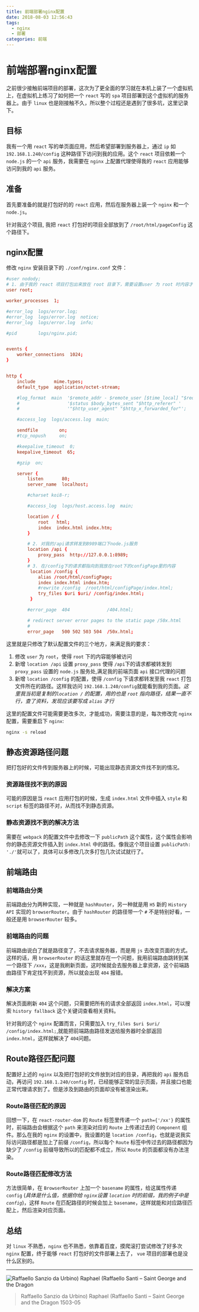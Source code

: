 ```yaml
---
title: 前端部署nginx配置
date: 2018-08-03 12:56:43
tags:
  - nginx
  - 部署
categories: 前端
---
```


# 前端部署nginx配置

之前很少接触前端项目的部署，这次为了更全面的学习就在本机上装了一个虚拟机上，在虚拟机上练习了如何把一个 `react` 写的 `spa` 项目部署到这个虚拟机的服务器上。由于 `linux` 也是刚接触不久，所以整个过程还是遇到了很多坑，这里记录下。

## 目标

我有一个用 `react` 写的单页面应用，然后希望部署到服务器上，通过 `ip` 如 `192.168.1.240/config` 这种路径下访问到我的应用。这个 `react` 项目依赖一个 `node.js` 的一个 `api` 服务，我需要在 `nginx` 上配置代理使得我的 `react` 应用能够访问到我的 `api` 服务。

## 准备

首先要准备的就是打包好的的 `react` 应用，然后在服务器上装一个 `nginx` 和一个 `node.js`。

针对我这个项目, 我把 `react` 打包好的项目全部放到了 `/root/html/pageConfig` 这个路径下。

## nginx配置

修改 `nginx` 安装目录下的 `./conf/nginx.conf` 文件：

``` conf
#user nodody;
# 1. 由于我的 react 项目打包出来放在 root 目录下，需要设置user 为 root 时内容才能够被访问
user root;

worker_processes  1;

#error_log  logs/error.log;
#error_log  logs/error.log  notice;
#error_log  logs/error.log  info;

#pid        logs/nginx.pid;


events {
    worker_connections  1024;
}


http {
    include       mime.types;
    default_type  application/octet-stream;

    #log_format  main  '$remote_addr - $remote_user [$time_local] "$request" '
    #                  '$status $body_bytes_sent "$http_referer" '
    #                  '"$http_user_agent" "$http_x_forwarded_for"';

    #access_log  logs/access.log  main;

    sendfile        on;
    #tcp_nopush     on;

    #keepalive_timeout  0;
    keepalive_timeout  65;

    #gzip  on;

    server {
        listen       80;
        server_name  localhost;

        #charset koi8-r;

        #access_log  logs/host.access.log  main;

        location / {
            root   html;
            index  index.html index.htm;
        }

        # 2. 对我的/api请求转发到8989端口下node.js服务
        location /api {
            proxy_pass  http://127.0.0.1:8989;
        }
        # 3. 在/config下的请求都指向到我放在root下的configPage里的内容
         location /config {
            alias /root/html/configPage;
            index index.html index.htm;
            #rewrite /config  /root/html/configPage/index.html;
            try_files $uri $uri/ /config/index.html;
         }

        #error_page  404              /404.html;

        # redirect server error pages to the static page /50x.html
        #
        error_page   500 502 503 504  /50x.html;
```

这里就是只修改了默认配置文件的三个地方，来满足我的要求：

1. 修改 `user` 为 `root`，使得 `root` 下的内容能够被访问
2. 新增 `location /api` 设置 `proxy_pass` 使得 `/api`下的请求都被转发到 `proxy_pass` 设置的 `node.js` 服务处,满足我的前端页面 `api` 接口代理的问题
3. 新增 `location /config` 的配置，使得 `/config` 下请求都转发至我 `react` 打包文件所在的路径。这样我访问 `192.168.1.240/config`就能看到我的页面。*这里我当初是复制的`location /` 的配置，用的也是 `root` 指向路径，结果一直不行，查了资料，发现应该要写成 `alias` 才行*

这里的配置文件可能需要更改多次，才能成功，需要注意的是，每次修改完 `nginx` 配置，需要重启下 `nginx`:

```bash
nginx -s reload
```

## 静态资源路径问题

把打包好的文件传到服务器上的时候，可能出现静态资源文件找不到的情况。

### 资源路径找不到的原因

可能的原因是当 `react` 应用打包的时候，生成 `index.html` 文件中插入 `style` 和 `script` 标签的路径不对，从而找不到静态资源。

### 静态资源找不到的解决方法

需要在 `webpack` 的配置文件中去修改一下 `publicPath` 这个属性，这个属性会影响你的静态资源文件插入到 `index.html` 中的路径。像我这个项目设置 `publicPath: './'`就可以了，具体可以多修改几次多打包几次试试就行了。

## 前端路由

### 前端路由分类

前端路由分为两种实现，一种就是 `hashRouter`，另一种就是用 `H5` 新的 `History API` 实现的 `browserRouter`。由于 `hashRouter` 的路径带一个 `#` 不是特别好看，一般还是用 `browserRouter` 较多。

### 前端路由的问题

前端路由说白了就是路径变了，不去请求服务器，而是用 `js` 去改变页面的方式。这样的话，用 `browserRouter` 的话这里就存在一个问题，我用前端路由跳转到某一个路径下 `/xxx`，这是我刷新页面，这时候就会去服务器上拿资源，这个前端路由路径下肯定找不到资源，所以就会出现 `404` 报错。

### 解决方案

解决页面刷新 `404` 这个问题，只需要把所有的请求全部返回 `index.html`，可以搜索 `history fallback` 这个关键词查看相关资料。

针对我的这个 `nginx` 配置而言，只需要加入 `try_files $uri $uri/ /config/index.html;`,就能把前端路由路径发送给服务器时全部返回 `index.html`，这样就解决了 `404`问题。

## Route路径匹配问题

配置好上述的 `nginx` 以及把打包好的文件放到对应的目录，再把我的 `api` 服务启动，再访问 `192.168.1.240/config` 时，已经能够正常的显示页面，并且接口也能正常代理请求到了。但是涉及到路由的页面却没有被渲染出来。

### Route路径匹配的原因

回想一下，在 `react-router-dom` 的 `Route` 标签里传递一个 `path={'/xx'}` 的属性时，前端路由会根据这个 `path` 来渲染对应的 `Route` 上传递过去的 `Component` 组件。那么在我的 `nginx` 的设置中，我设置的是 `location /config`，也就是说我实际访问路径都是加上了前缀 `/config`，所以每个 `Route` 标签中传过去的路径都因为缺少了 `/config` 前缀导致所以的匹配都不成立，所以 `Route` 的页面都没有办法渲染。

### Route路径匹配修改方法

方法很简单，在 `BrowserRouter` 上加一个 `basename` 的属性，给这属性传递 `config` (*具体是什么值，依据你给 `nginx`设置 `location` 时的前缀，我的例子中是 `config`*)，这样 `Route` 在匹配路径的时候会加上 `basename`，这样就能和对应路径匹配上，然后渲染对应页面。

## 总结

对 `linux` 不熟悉，`nginx` 也不熟悉，依靠着百度，摸爬滚打尝试修改了好多次 `nginx` 配置，终于能够 `react` 打包好的文件部署上去了， `vue` 项目的部署也是没什么区别的。

---

![Raffaello Sanzio da Urbino) Raphael (Raffaello Santi – Saint George and the Dragon](前端部署nginx配置/4282315052.jpg)

> Raffaello Sanzio da Urbino) Raphael (Raffaello Santi – Saint George and the Dragon 1503-05